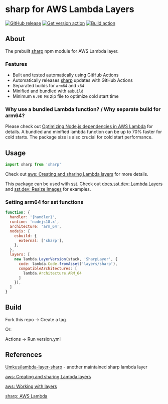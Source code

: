 # sharp for AWS Lambda Layers

[![GitHub release](https://img.shields.io/github/tag/pH200/sharp-layer.svg)](https://github.com/pH200/sharp-layer/tags)
[![Get version action](https://github.com/pH200/sharp-layer/actions/workflows/version.yml/badge.svg)](https://github.com/pH200/sharp-layer/actions/workflows/version.yml)
[![Build action](https://github.com/pH200/sharp-layer/actions/workflows/build.yml/badge.svg)](https://github.com/pH200/sharp-layer/actions/workflows/build.yml)

## About

The prebuilt [sharp](https://www.npmjs.com/package/sharp) npm module for AWS Lambda layer.

### Features

- Built and tested automatically using GitHub Actions
- Automatically releases [sharp](https://www.npmjs.com/package/sharp) updates with GitHub Actions
- Separated builds for `arm64` and `x64`
- Minified and bundled with `esbuild`
- Minimum `6.98 MB` zip file to optimize cold start time

### Why use a bundled Lambda function? / Why separate build for arm64?

Please check out [Optimizing Node.js dependencies in AWS Lambda](https://aws.amazon.com/blogs/compute/optimizing-node-js-dependencies-in-aws-lambda/) for details. A bundled and minified lambda function can be up to 70% faster for cold starts. The package size is also crucial for cold start performance.

## Usage

```js
import sharp from 'sharp'
```

Check out [aws: Creating and sharing Lambda layers](https://docs.aws.amazon.com/lambda/latest/dg/configuration-layers.html) for more details.

This package can be used with [sst](https://sst.dev). Check out [docs.sst.dev: Lambda Layers](https://docs.sst.dev/advanced/lambda-layers) and [sst.dev: Resize Images](https://sst.dev/examples/how-to-automatically-resize-images-with-serverless.html) for examples.

### Setting arm64 for sst functions

```js
function: {
  handler: '{handler}',
  runtime: 'nodejs18.x',
  architecture: 'arm_64',
  nodejs: {
    esbuild: {
      external: ['sharp'],
    },
  },
  layers: [
    new lambda.LayerVersion(stack, 'SharpLayer', {
      code: lambda.Code.fromAsset('layers/sharp'),
      compatibleArchitectures: [
        lambda.Architecture.ARM_64
      ]
    }),
  ]
}
```

## Build

Fork this repo -> Create a tag

Or:

Actions -> Run version.yml

## References

[Umkus/lambda-layer-sharp](https://github.com/Umkus/lambda-layer-sharp) - another maintained sharp lambda layer

[aws: Creating and sharing Lambda layers](https://docs.aws.amazon.com/lambda/latest/dg/configuration-layers.html)

[aws: Working with layers](https://docs.aws.amazon.com/serverless-application-model/latest/developerguide/serverless-sam-cli-layers.html)

[sharp: AWS Lambda](https://sharp.pixelplumbing.com/install#aws-lambda)
